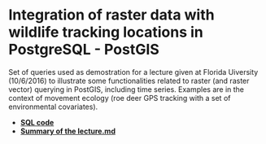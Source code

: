 # Integration of raster data  with wildlife tracking locations in PostgreSQL - PostGIS
Set of queries used as demostration for a lecture given at Florida Uiversity (10/6/2016) to illustrate some functionalities related to raster (and raster vector) querying in PostGIS, including time series. Examples are in the context of movement ecology (roe deer GPS tracking with a set of environmental covariates).

* **[SQL code](demo_code.md)** 
* **[Summary of the lecture.md](lecture_structure.md)**

